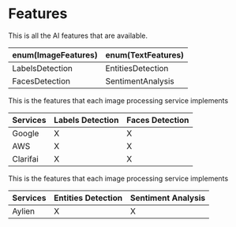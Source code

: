 # Features

This is all the AI features that are available.

enum(ImageFeatures) | enum(TextFeatures)
----------- | -----------
LabelsDetection | EntitiesDetection
FacesDetection | SentimentAnalysis

This is the features that each image processing service implements

Services |  Labels Detection | Faces Detection
-----------|----------- | -----------
Google    | X | X
AWS       | X | X
Clarifai  | X | X


This is the features that each image processing service implements

Services |  Entities Detection | Sentiment Analysis
-----------|----------- | -----------
Aylien    | X | X
